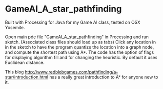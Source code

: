 # GameAI_A_star_pathfinding

Built with Processing for Java for my Game AI class, tested on OSX Yosemite.

Open main pde file "GameAI_A_star_pathfinding" in Processing and run sketch. (Associated class files should load up as tabs) 
Click any location in in the sketch to have the program quantize the location into a graph node, and compute the shortest path 
using A*. The code has the option of flags for displaying algorithm fill and for changing the heuristic. By default it uses Euclidean distance. 

This blog http://www.redblobgames.com/pathfinding/a-star/introduction.html has a really great introduction to A* for anyone new to it. 

